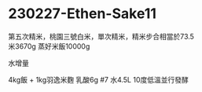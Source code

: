 # 230227-Ethen-Sake11

第五次精米，桃園三號白米，單次精米，精米步合相當於73.5   
米3670g 蒸好米飯10000g

水增量

4kg飯 + 1kg羽逸米麴  乳酸6g  #7 水4.5L 10度低溫並行發酵
